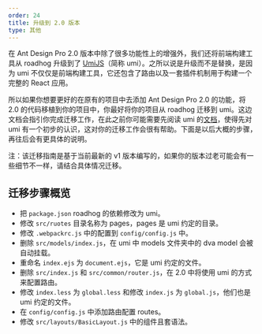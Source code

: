 ```yaml
---
order: 24
title: 升级到 2.0 版本
type: 其他
---
```


在 Ant Design Pro 2.0 版本中除了很多功能性上的增强外，我们还将前端构建工具从 roadhog 升级到了 [UmiJS](https://umijs.org/)（简称 umi）。之所以说是升级而不是替换，是因为 umi 不仅仅是前端构建工具，它还包含了路由以及一套插件机制用于构建一个完整的 React 应用。

所以如果你想要更好的在原有的项目中去添加 Ant Design Pro 2.0 的功能，将 2.0 的代码移植到你的项目中，你最好将你的项目从 roadhog 迁移到 umi。这边文档会指引你完成迁移工作，在此之前你可能需要先阅读 umi 的[文档](https://umijs.org/guide/)，使得先对 umi 有一个初步的认识，这对你的迁移工作会很有帮助。下面是以后大概的步骤，再往后会有更具体的说明。

注：该迁移指南是基于当前最新的 v1 版本编写的，如果你的版本过老可能会有一些细节不一样，请结合具体情况迁移。

## 迁移步骤概览

- 把 `package.json` roadhog 的依赖修改为 umi。
- 修改 `src/ruotes` 目录名称为 pages，pages 是 umi 约定的目录。
- 修改 `.webpackrc.js` 中的配置到 `config/config.js` 中。
- 删除 `src/models/index.js`，在 umi 中 models 文件夹中的 dva model 会被自动挂载。
- 重命名 `index.ejs` 为 `document.ejs`，它是 umi 约定的文件。
- 删除 `src/index.js` 和 `src/common/router.js`，在 2.0 中将使用 umi 的方式来配置路由。
- 修改 `index.less` 为 `global.less` 和修改 `index.js` 为 `global.js`，他们也是 umi 约定的文件。
- 在 `config/config.js` 中添加路由配置 routes。
- 修改 `src/layouts/BasicLayout.js` 中的组件且套语法。
